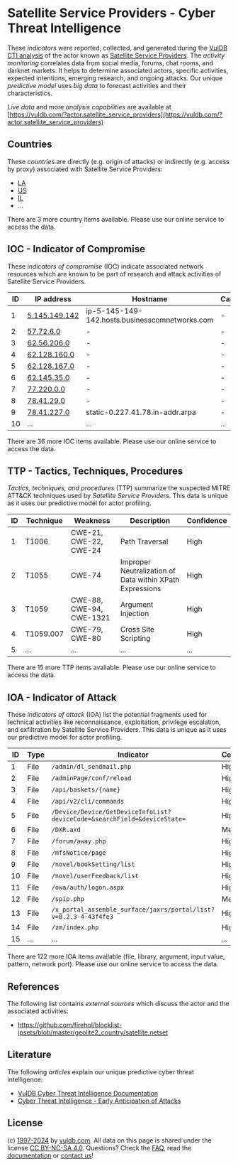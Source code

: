 # Satellite Service Providers - Cyber Threat Intelligence

These _indicators_ were reported, collected, and generated during the [VulDB CTI analysis](https://vuldb.com/?kb.cti) of the actor known as [Satellite Service Providers](https://vuldb.com/?actor.satellite_service_providers). The _activity monitoring_ correlates data from social media, forums, chat rooms, and darknet markets. It helps to determine associated actors, specific activities, expected intentions, emerging research, and ongoing attacks. Our unique _predictive model_ uses _big data_ to forecast activities and their characteristics.

_Live data_ and more _analysis capabilities_ are available at [https://vuldb.com/?actor.satellite_service_providers](https://vuldb.com/?actor.satellite_service_providers)

## Countries

These _countries_ are directly (e.g. origin of attacks) or indirectly (e.g. access by proxy) associated with Satellite Service Providers:

* [LA](https://vuldb.com/?country.la)
* [US](https://vuldb.com/?country.us)
* [IL](https://vuldb.com/?country.il)
* ...

There are 3 more country items available. Please use our online service to access the data.

## IOC - Indicator of Compromise

These _indicators of compromise_ (IOC) indicate associated network resources which are known to be part of research and attack activities of Satellite Service Providers.

ID | IP address | Hostname | Campaign | Confidence
-- | ---------- | -------- | -------- | ----------
1 | [5.145.149.142](https://vuldb.com/?ip.5.145.149.142) | ip-5-145-149-142.hosts.businesscomnetworks.com | - | High
2 | [57.72.6.0](https://vuldb.com/?ip.57.72.6.0) | - | - | High
3 | [62.56.206.0](https://vuldb.com/?ip.62.56.206.0) | - | - | High
4 | [62.128.160.0](https://vuldb.com/?ip.62.128.160.0) | - | - | High
5 | [62.128.167.0](https://vuldb.com/?ip.62.128.167.0) | - | - | High
6 | [62.145.35.0](https://vuldb.com/?ip.62.145.35.0) | - | - | High
7 | [77.220.0.0](https://vuldb.com/?ip.77.220.0.0) | - | - | High
8 | [78.41.29.0](https://vuldb.com/?ip.78.41.29.0) | - | - | High
9 | [78.41.227.0](https://vuldb.com/?ip.78.41.227.0) | static-0.227.41.78.in-addr.arpa | - | High
10 | ... | ... | ... | ...

There are 36 more IOC items available. Please use our online service to access the data.

## TTP - Tactics, Techniques, Procedures

_Tactics, techniques, and procedures_ (TTP) summarize the suspected MITRE ATT&CK techniques used by _Satellite Service Providers_. This data is unique as it uses our predictive model for actor profiling.

ID | Technique | Weakness | Description | Confidence
-- | --------- | -------- | ----------- | ----------
1 | T1006 | CWE-21, CWE-22, CWE-24 | Path Traversal | High
2 | T1055 | CWE-74 | Improper Neutralization of Data within XPath Expressions | High
3 | T1059 | CWE-88, CWE-94, CWE-1321 | Argument Injection | High
4 | T1059.007 | CWE-79, CWE-80 | Cross Site Scripting | High
5 | ... | ... | ... | ...

There are 15 more TTP items available. Please use our online service to access the data.

## IOA - Indicator of Attack

These _indicators of attack_ (IOA) list the potential fragments used for technical activities like reconnaissance, exploitation, privilege escalation, and exfiltration by Satellite Service Providers. This data is unique as it uses our predictive model for actor profiling.

ID | Type | Indicator | Confidence
-- | ---- | --------- | ----------
1 | File | `/admin/dl_sendmail.php` | High
2 | File | `/adminPage/conf/reload` | High
3 | File | `/api/baskets/{name}` | High
4 | File | `/api/v2/cli/commands` | High
5 | File | `/Device/Device/GetDeviceInfoList?deviceCode=&searchField=&deviceState=` | High
6 | File | `/DXR.axd` | Medium
7 | File | `/forum/away.php` | High
8 | File | `/mfsNotice/page` | High
9 | File | `/novel/bookSetting/list` | High
10 | File | `/novel/userFeedback/list` | High
11 | File | `/owa/auth/logon.aspx` | High
12 | File | `/spip.php` | Medium
13 | File | `/x_portal_assemble_surface/jaxrs/portal/list?v=8.2.3-4-43f4fe3` | High
14 | File | `/zm/index.php` | High
15 | ... | ... | ...

There are 122 more IOA items available (file, library, argument, input value, pattern, network port). Please use our online service to access the data.

## References

The following list contains _external sources_ which discuss the actor and the associated activities:

* https://github.com/firehol/blocklist-ipsets/blob/master/geolite2_country/satellite.netset

## Literature

The following _articles_ explain our unique predictive cyber threat intelligence:

* [VulDB Cyber Threat Intelligence Documentation](https://vuldb.com/?kb.cti)
* [Cyber Threat Intelligence - Early Anticipation of Attacks](https://www.scip.ch/en/?labs.20201022)

## License

(c) [1997-2024](https://vuldb.com/?kb.changelog) by [vuldb.com](https://vuldb.com/?kb.about). All data on this page is shared under the license [CC BY-NC-SA 4.0](https://creativecommons.org/licenses/by-nc-sa/4.0/). Questions? Check the [FAQ](https://vuldb.com/?kb.faq), read the [documentation](https://vuldb.com/?kb) or [contact us](https://vuldb.com/?contact)!
